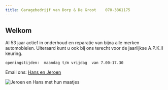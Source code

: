 ```yaml
---
title: Garagebedrijf van Dorp & De Groot    070-3861175
---
```

## Welkom

Al 53 jaar actief in onderhoud en reparatie van bijna alle merken automobielen.
Uiteraard kunt u ook bij ons terecht voor de jaarlijkse A.P.K.II keuring.


```
openingstijden:  maandag t/m vrijdag  van 7.00-17.30
```

Email ons: [Hans en Jeroen](INFO@GARAGEVANDORP.NL)

![Jeroen en Hans met hun maatjes](./images/dafenford.jpg "Daf en Ford")